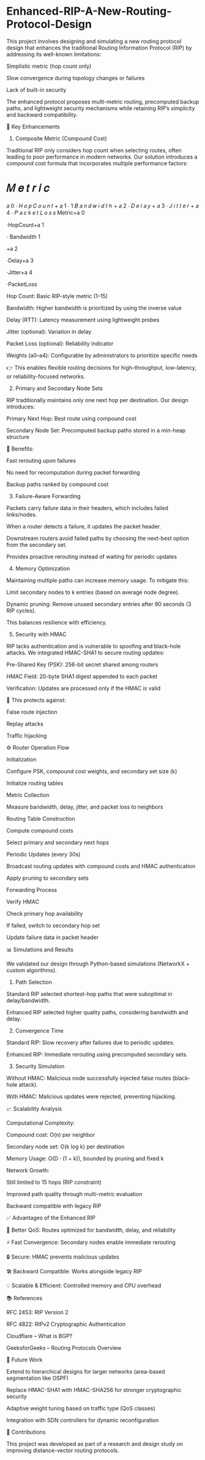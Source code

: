 # Enhanced-RIP-A-New-Routing-Protocol-Design
This project involves designing and simulating a new routing protocol design that enhances the traditional Routing Information Protocol (RIP) by addressing its well-known limitations:

Simplistic metric (hop count only)

Slow convergence during topology changes or failures

Lack of built-in security

The enhanced protocol proposes multi-metric routing, precomputed backup paths, and lightweight security mechanisms while retaining RIP’s simplicity and backward compatibility.

🚀 Key Enhancements
1. Composite Metric (Compound Cost)

Traditional RIP only considers hop count when selecting routes, often leading to poor performance in modern networks.
Our solution introduces a compound cost formula that incorporates multiple performance factors:

𝑀
𝑒
𝑡
𝑟
𝑖
𝑐
=
𝑎
0
⋅
𝐻
𝑜
𝑝
𝐶
𝑜
𝑢
𝑛
𝑡
+
𝑎
1
⋅
1
𝐵
𝑎
𝑛
𝑑
𝑤
𝑖
𝑑
𝑡
ℎ
+
𝑎
2
⋅
𝐷
𝑒
𝑙
𝑎
𝑦
+
𝑎
3
⋅
𝐽
𝑖
𝑡
𝑡
𝑒
𝑟
+
𝑎
4
⋅
𝑃
𝑎
𝑐
𝑘
𝑒
𝑡
𝐿
𝑜
𝑠
𝑠
Metric=a
0
	​

⋅HopCount+a
1
	​

⋅
Bandwidth
1
	​

+a
2
	​

⋅Delay+a
3
	​

⋅Jitter+a
4
	​

⋅PacketLoss

Hop Count: Basic RIP-style metric (1–15)

Bandwidth: Higher bandwidth is prioritized by using the inverse value

Delay (RTT): Latency measurement using lightweight probes

Jitter (optional): Variation in delay

Packet Loss (optional): Reliability indicator

Weights (a0–a4): Configurable by administrators to prioritize specific needs

👉 This enables flexible routing decisions for high-throughput, low-latency, or reliability-focused networks.



2. Primary and Secondary Node Sets

RIP traditionally maintains only one next hop per destination. Our design introduces:

Primary Next Hop: Best route using compound cost

Secondary Node Set: Precomputed backup paths stored in a min-heap structure

🔹 Benefits:

Fast rerouting upon failures

No need for recomputation during packet forwarding

Backup paths ranked by compound cost 

3. Failure-Aware Forwarding

Packets carry failure data in their headers, which includes failed links/nodes.

When a router detects a failure, it updates the packet header.

Downstream routers avoid failed paths by choosing the next-best option from the secondary set.

Provides proactive rerouting instead of waiting for periodic updates


4. Memory Optimization

Maintaining multiple paths can increase memory usage. To mitigate this:

Limit secondary nodes to k entries (based on average node degree).

Dynamic pruning: Remove unused secondary entries after 90 seconds (3 RIP cycles).

This balances resilience with efficiency.


5. Security with HMAC

RIP lacks authentication and is vulnerable to spoofing and black-hole attacks.
We integrated HMAC-SHA1 to secure routing updates:

Pre-Shared Key (PSK): 256-bit secret shared among routers

HMAC Field: 20-byte SHA1 digest appended to each packet

Verification: Updates are processed only if the HMAC is valid

🔹 This protects against:

False route injection

Replay attacks

Traffic hijacking


⚙️ Router Operation Flow

Initialization

Configure PSK, compound cost weights, and secondary set size (k)

Initialize routing tables

Metric Collection

Measure bandwidth, delay, jitter, and packet loss to neighbors

Routing Table Construction

Compute compound costs

Select primary and secondary next hops

Periodic Updates (every 30s)

Broadcast routing updates with compound costs and HMAC authentication

Apply pruning to secondary sets

Forwarding Process

Verify HMAC

Check primary hop availability

If failed, switch to secondary hop set

Update failure data in packet header


📊 Simulations and Results

We validated our design through Python-based simulations (NetworkX + custom algorithms).

1. Path Selection

Standard RIP selected shortest-hop paths that were suboptimal in delay/bandwidth.

Enhanced RIP selected higher quality paths, considering bandwidth and delay.

2. Convergence Time

Standard RIP: Slow recovery after failures due to periodic updates.

Enhanced RIP: Immediate rerouting using precomputed secondary sets.

3. Security Simulation

Without HMAC: Malicious node successfully injected false routes (black-hole attack).

With HMAC: Malicious updates were rejected, preventing hijacking.

📈 Scalability Analysis

Computational Complexity:

Compound cost: O(n) per neighbor

Secondary node set: O(k log k) per destination

Memory Usage: O(D · (1 + k)), bounded by pruning and fixed k

Network Growth:

Still limited to 15 hops (RIP constraint)

Improved path quality through multi-metric evaluation

Backward compatible with legacy RIP

✅ Advantages of the Enhanced RIP

🎯 Better QoS: Routes optimized for bandwidth, delay, and reliability

⚡ Fast Convergence: Secondary nodes enable immediate rerouting

🔒 Secure: HMAC prevents malicious updates

🛠 Backward Compatible: Works alongside legacy RIP

💡 Scalable & Efficient: Controlled memory and CPU overhead

📚 References

RFC 2453: RIP Version 2

RFC 4822: RIPv2 Cryptographic Authentication

Cloudflare – What is BGP?

GeeksforGeeks – Routing Protocols Overview

📌 Future Work

Extend to hierarchical designs for larger networks (area-based segmentation like OSPF)

Replace HMAC-SHA1 with HMAC-SHA256 for stronger cryptographic security

Adaptive weight tuning based on traffic type (QoS classes)

Integration with SDN controllers for dynamic reconfiguration

🤝 Contributions

This project was developed as part of a research and design study on improving distance-vector routing protocols.
